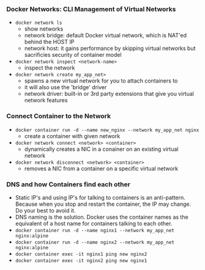 ### Docker Networks: CLI Management of Virtual Networks
- `docker network ls`
    - show networks
    - network bridge: default Docker virtual network, which is NAT'ed behind the HOST IP
    - network host: it gains performance by skipping virtual networks but sacrificies security of container model
- `docker network inspect <network-name>`
    - inspect the network
- `docker network create my_app_net>`
    - spawns a new virtual network for you to attach containers to 
    - it will also use the 'bridge' driver
    - network driver: built-in or 3rd party extensions that give you virtual network features


### Connect Container to the Network
- `docker container run -d --name new_nginx --network my_app_net nginx`
    - create a container with given network
- `docker network connect <network> <container>`
    - dynamically creates a NIC in a conainer on an existing virtual network
- `docker network disconnect <network> <container>`
    - removes a NIC from a container on a specific virtual network


### DNS and how Containers find each other
- Static IP's and using IP's for talking to containers is an anti-pattern. Because when you stop and restart the container, the IP may change. Do your best to avoid it.
- DNS naming is the solution. Docker uses the container names as the equivalent of a host name for containers talking to each other.
- `docker container run -d --name nginx1 --network my_app_net nginx:alpine`
- `docker container run -d --name nginx2 --network my_app_net nginx:alpine`
- `docker container exec -it nginx1 ping new nginx2`
- `docker container exec -it nginx2 ping new nginx1`

